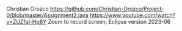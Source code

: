 Christian Orozco
https://github.com/Christian-Orozco/Project-0/blob/master/Assignment2.java
https://www.youtube.com/watch?v=ZUZfql-Hp8Y
Zoom to record screen, Eclipse version 2023-06
